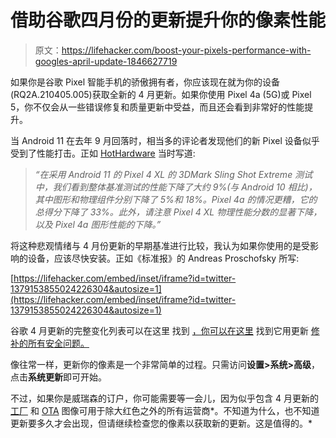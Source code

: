 # 借助谷歌四月份的更新提升你的像素性能

> 原文：<https://lifehacker.com/boost-your-pixels-performance-with-googles-april-update-1846627719>

如果你是谷歌 Pixel 智能手机的骄傲拥有者，你应该现在就为你的设备(RQ2A.210405.005)获取全新的 4 月更新。如果你使用 Pixel 4a (5G)或 Pixel 5，你不仅会从一些错误修复和质量更新中受益，而且还会看到非常好的性能提升。



当 Android 11 在去年 9 月回落时，相当多的评论者发现他们的新 Pixel 设备似乎受到了性能打击。正如 [HotHardware](https://hothardware.com/news/android-11-performance-degradation) 当时写道:

> *“在采用 Android 11 的 Pixel 4 XL 的 3DMark Sling Shot Extreme 测试中，我们看到整体基准测试的性能下降了大约 9%(与 Android 10 相比)，其中图形和物理组件分别下降了 5%和 18%。Pixel 4a 的情况更糟，它的总得分下降了 33%。此外，请注意 Pixel 4 XL 物理性能分数的显著下降，以及 Pixel 4a 图形性能的下降。”*

将这种悲观情绪与 4 月份更新的早期基准进行比较，我认为如果你使用的是受影响的设备，应该尽快安装。正如《标准报》的 Andreas Proschofsky 所写:

 [https://lifehacker.com/embed/inset/iframe?id=twitter-1379153855024226304&autosize=1](https://lifehacker.com/embed/inset/iframe?id=twitter-1379153855024226304&autosize=1) 

谷歌 4 月更新的完整变化列表可以在这里 找到 [，你可以在这里](https://support.google.com/pixelphone/thread/105130965) 找到它用更新 [修补的所有安全问题。](https://source.android.com/security/bulletin/2021-04-01)

像往常一样，更新你的像素是一个非常简单的过程。只需访问**设置>系统>高级**，点击**系统更新**即可开始。

不过，如果你是威瑞森的订户，你可能需要等一会儿，因为似乎包含 4 月更新的 [工厂](https://developers.google.cn/android/images?hl=zh-cn) 和 [OTA](https://developers.google.cn/android/ota?hl=zh-cn) 图像可用于除大红色之外的所有运营商*。不知道为什么，也不知道更新要多久才会出现，但请继续检查您的像素以获取新的更新。这是值得的。*